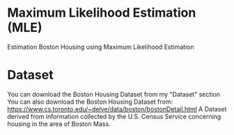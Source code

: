 #  Maximum Likelihood Estimation (MLE)
Estimation Boston Housing using Maximum Likelihood Estimation 


# Dataset

You can download the Boston Housing Dataset from my "Dataset" section
You can also download the Boston Housing Dataset from: https://www.cs.toronto.edu/~delve/data/boston/bostonDetail.html
A Dataset derived from information collected by the U.S. Census Service concerning housing in the area of Boston Mass.
